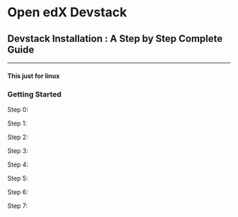 # Open edX Devstack
## Devstack Installation : A Step by Step Complete Guide
------------------------------------

#### This just for linux
### Getting Started

Step 0:

Step 1:

Step 2:

Step 3:

Step 4:

Step 5:

Step 6:

Step 7:
